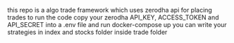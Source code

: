 this repo is a algo trade framework which uses zerodha api for placing trades
to run the code
copy your zerodha API_KEY, ACCESS_TOKEN and API_SECRET into a .env file and run docker-compose up
you can write your strategies in index and stocks folder inside trade folder


